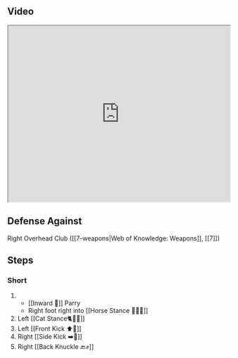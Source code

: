 ## Video

<iframe src="https://www.youtube.com/embed/TF0fgz7zemw?start=29&end=300" width="100%" height="400"></iframe>

## Defense Against

Right Overhead Club ([[7-weapons|Web of Knowledge: Weapons]], [[7]])

## Steps

### Short

1. - [[Inward 🔽]] Parry
    - Right foot right into [[Horse Stance 🏇🧍‍♂️]]
2. Left [[Cat Stance🐈🧍‍♂️]]
3. Left [[Front Kick ⬆️🦵]]
4. Right [[Side Kick ➡️🦵]]
5. Right [[Back Knuckle 🔙✊]]
